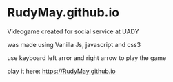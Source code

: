# RudyMay.github.io
Videogame created for social service at UADY

was made using Vanilla Js, javascript and css3

use keyboard left arror and right arrow to play the game

play it here: https://RudyMay.github.io
